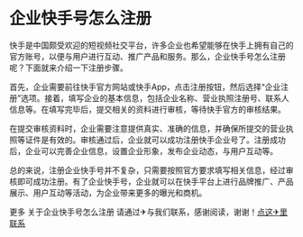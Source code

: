 # 企业快手号怎么注册

快手是中国颇受欢迎的短视频社交平台，许多企业也希望能够在快手上拥有自己的官方账号，以便与用户进行互动、推广产品和服务。那么，企业快手号怎么注册呢？下面就来介绍一下注册步骤。

首先，企业需要前往快手官方网站或快手App，点击注册按钮，然后选择“企业注册”选项。接着，填写企业的基本信息，包括企业名称、营业执照注册号、联系人信息等。在填写完毕后，提交相关的资料进行审核，等待快手官方的审核结果。

在提交审核资料时，企业需要注意提供真实、准确的信息，并确保所提交的营业执照等证件是有效的。审核通过后，企业就可以成功注册快手企业号了。注册成功后，企业可以完善企业信息，设置企业形象，发布企业动态，与用户互动等。

总的来说，注册企业快手号并不复杂，只需要按照官方要求填写相关信息，经过审核即可成功注册。有了企业快手号，企业就可以在快手平台上进行品牌推广、产品展示、用户互动等活动，为企业带来更多的曝光和商机。

更多 关于企业快手号怎么注册 请通过✈与我们联系，感谢阅读，谢谢！[点这✈里联系](https://add.k02.cc)